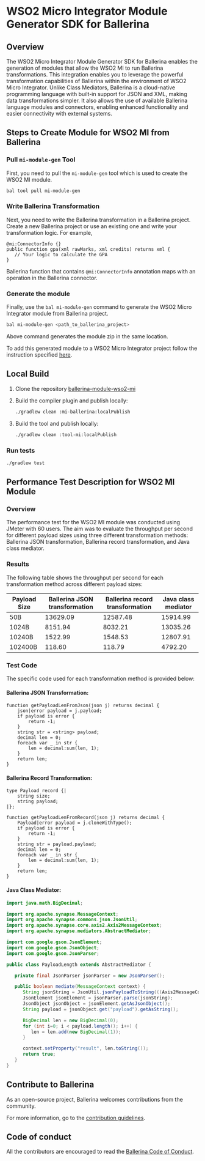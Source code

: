 # WSO2 Micro Integrator Module Generator SDK for Ballerina

## Overview

The WSO2 Micro Integrator Module Generator SDK for Ballerina enables the generation of modules that allow the WSO2 MI to run Ballerina transformations.
This integration enables you to leverage the powerful transformation capabilities of Ballerina within
the environment of WSO2 Micro Integrator. Unlike Class Mediators, Ballerina is a cloud-native programming language with 
built-in support for JSON and XML, making data transformations simpler. It also allows the use of available Ballerina language 
modules and connectors, enabling enhanced functionality and easier connectivity with external systems.

## Steps to Create Module for WSO2 MI from Ballerina

### Pull `mi-module-gen` Tool

First, you need to pull the `mi-module-gen` tool which is used to create the WSO2 MI module.

```bash
bal tool pull mi-module-gen
```

### Write Ballerina Transformation

Next, you need to write the Ballerina transformation in a Ballerina project.
Create a new Ballerina project or use an existing one and write your transformation logic.
For example,

```
@mi:ConnectorInfo {}
public function gpa(xml rawMarks, xml credits) returns xml {
   // Your logic to calculate the GPA
}
```

Ballerina function that contains `@mi:ConnectorInfo` annotation maps with an operation in the Ballerina connector.

### Generate the module

Finally, use the `bal mi-module-gen` command to generate the WSO2 Micro Integrator module from Ballerina project.

```bash
bal mi-module-gen <path_to_ballerina_project>
```

Above command generates the module zip in the same location.

To add this generated module to a WSO2 Micro Integrator project follow the instruction specified [here](https://mi.docs.wso2.com/en/latest/develop/creating-artifacts/adding-connectors/).

## Local Build

1. Clone the repository [ballerina-module-wso2-mi](https://github.com/wso2-extensions/ballerina-module-wso2-mi.git)

2. Build the compiler plugin and publish locally:

   ```bash
   ./gradlew clean :mi-ballerina:localPublish
   ```

3. Build the tool and publish locally:

   ```bash
   ./gradlew clean :tool-mi:localPublish 
   ```

### Run tests

   ```bash
   ./gradlew test
   ```

## Performance Test Description for WSO2 MI Module

### Overview

The performance test for the WSO2 MI module was conducted using JMeter with 60 users. 
The aim was to evaluate the throughput per second for different payload sizes using 
three different transformation methods: Ballerina JSON transformation, Ballerina record transformation, 
and Java class mediator.

### Results

The following table shows the throughput per second for each transformation method across different payload sizes:

| Payload Size | Ballerina JSON transformation | Ballerina record transformation | Java class mediator |
|--------------|-------------------------------|---------------------------------|---------------------|
| 50B          | 13629.09                      | 12587.48                        | 15914.99            |
| 1024B        | 8151.94                       | 8032.21                         | 13035.26            |
| 10240B       | 1522.99                       | 1548.53                         | 12807.91            |
| 102400B      | 118.60                        | 118.79                          | 4792.20             |

### Test Code
The specific code used for each transformation method is provided below:

#### Ballerina JSON Transformation:

```ballerina
function getPayloadLenFromJson(json j) returns decimal {
    json|error payload = j.payload;
    if payload is error {
        return -1;
    }
    string str = <string> payload;
    decimal len = 0;
    foreach var _ in str {
        len = decimal:sum(len, 1);
    }
    return len;
}
```

#### Ballerina Record Transformation:

```ballerina
type Payload record {|
    string size;
    string payload;
|};

function getPayloadLenFromRecord(json j) returns decimal {
    Payload|error payload = j.cloneWithType();
    if payload is error {
        return -1;
    }
    string str = payload.payload;
    decimal len = 0;
    foreach var _ in str {
        len = decimal:sum(len, 1);
    }
    return len;
}
```

#### Java Class Mediator:

```Java
import java.math.BigDecimal;

import org.apache.synapse.MessageContext;
import org.apache.synapse.commons.json.JsonUtil;
import org.apache.synapse.core.axis2.Axis2MessageContext;
import org.apache.synapse.mediators.AbstractMediator;

import com.google.gson.JsonElement;
import com.google.gson.JsonObject;
import com.google.gson.JsonParser;

public class PayloadLength extends AbstractMediator {

   private final JsonParser jsonParser = new JsonParser();

   public boolean mediate(MessageContext context) {
      String jsonString = JsonUtil.jsonPayloadToString(((Axis2MessageContext) context).getAxis2MessageContext());
      JsonElement jsonElement = jsonParser.parse(jsonString);
      JsonObject jsonObject = jsonElement.getAsJsonObject();
      String payload = jsonObject.get("payload").getAsString();

      BigDecimal len = new BigDecimal(0);
      for (int i=0; i < payload.length(); i++) {
         len = len.add(new BigDecimal(1));
      }

      context.setProperty("result", len.toString());
      return true;
   }
}
```

## Contribute to Ballerina

As an open-source project, Ballerina welcomes contributions from the community.

For more information, go to the [contribution guidelines](https://github.com/ballerina-platform/ballerina-lang/blob/master/CONTRIBUTING.md).

## Code of conduct

All the contributors are encouraged to read the [Ballerina Code of Conduct](https://ballerina.io/code-of-conduct).
